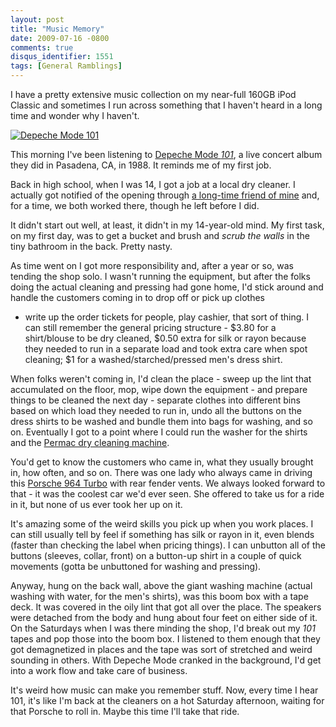 ```yaml
---
layout: post
title: "Music Memory"
date: 2009-07-16 -0800
comments: true
disqus_identifier: 1551
tags: [General Ramblings]
---
```

I have a pretty extensive music collection on my near-full 160GB iPod
Classic and sometimes I run across something that I haven't heard in a
long time and wonder why I haven't.

[![Depeche Mode
101](http://ecx.images-amazon.com/images/I/51K4R1JB11L._SL500_AA160_.jpg)](http://www.amazon.com/gp/product/B000002LGW?ie=UTF8&tag=mhsvortex&linkCode=as2&camp=1789&creative=390957&creativeASIN=B000002LGW)

This morning I've been listening to [Depeche Mode
*101*](http://www.amazon.com/gp/product/B000002LGW?ie=UTF8&tag=mhsvortex&linkCode=as2&camp=1789&creative=390957&creativeASIN=B000002LGW),
a live concert album they did in Pasadena, CA, in 1988. It reminds me of
my first job.

Back in high school, when I was 14, I got a job at a local dry cleaner.
I actually got notified of the opening through [a long-time friend of
mine](http://splatteredbits.com/) and, for a time, we both worked there,
though he left before I did.

It didn't start out well, at least, it didn't in my 14-year-old mind. My
first task, on my first day, was to get a bucket and brush and *scrub
the walls* in the tiny bathroom in the back. Pretty nasty.

As time went on I got more responsibility and, after a year or so, was
tending the shop solo. I wasn't running the equipment, but after the
folks doing the actual cleaning and pressing had gone home, I'd stick
around and handle the customers coming in to drop off or pick up clothes
- write up the order tickets for people, play cashier, that sort of
thing. I can still remember the general pricing structure - \$3.80 for a
shirt/blouse to be dry cleaned, \$0.50 extra for silk or rayon because
they needed to run in a separate load and took extra care when spot
cleaning; \$1 for a washed/starched/pressed men's dress shirt.

When folks weren't coming in, I'd clean the place - sweep up the lint
that accumulated on the floor, mop, wipe down the equipment - and
prepare things to be cleaned the next day - separate clothes into
different bins based on which load they needed to run in, undo all the
buttons on the dress shirts to be washed and bundle them into bags for
washing, and so on. Eventually I got to a point where I could run the
washer for the shirts and the [Permac dry cleaning
machine](http://www.bowe-tc.com/).

You'd get to know the customers who came in, what they usually brought
in, how often, and so on. There was one lady who always came in driving
this [Porsche 964 Turbo](http://en.wikipedia.org/wiki/Porsche_964) with
rear fender vents. We always looked forward to that - it was the coolest
car we'd ever seen. She offered to take us for a ride in it, but none of
us ever took her up on it.

It's amazing some of the weird skills you pick up when you work places.
I can still usually tell by feel if something has silk or rayon in it,
even blends (faster than checking the label when pricing things). I can
unbutton all of the buttons (sleeves, collar, front) on a button-up
shirt in a couple of quick movements (gotta be unbuttoned for washing
and pressing).

Anyway, hung on the back wall, above the giant washing machine (actual
washing with water, for the men's shirts), was this boom box with a tape
deck. It was covered in the oily lint that got all over the place. The
speakers were detached from the body and hung about four feet on either
side of it. On the Saturdays when I was there minding the shop, I'd
break out my *101* tapes and pop those into the boom box. I listened to
them enough that they got demagnetized in places and the tape was sort
of stretched and weird sounding in others. With Depeche Mode cranked in
the background, I'd get into a work flow and take care of business.

It's weird how music can make you remember stuff. Now, every time I hear
101, it's like I'm back at the cleaners on a hot Saturday afternoon,
waiting for that Porsche to roll in. Maybe this time I'll take that
ride.

